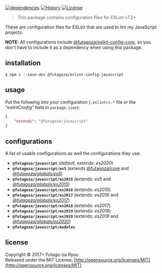 [![dependencies](https://img.shields.io/david/futagoza/eslint-config-futagozaryuu.svg?path=packages/@futagoza/eslint-config-javascript)](https://david-dm.org/futagoza/eslint-config-futagozaryuu?path=packages/@futagoza/eslint-config-javascript)
[![History](https://img.shields.io/badge/history-CHANGELOG.md-orange.svg)](https://github.com/futagoza/eslint-config-futagozaryuu/blob/master/CHANGELOG.md)
[![License](https://img.shields.io/badge/license-mit-blue.svg)](https://opensource.org/licenses/MIT)

> This package contains configuration files for ESLint v7.2+<br>

These are configuration files for ESLint that are used to lint my JavaScript projects.

**NOTE:** All configurations include [@futagoza/eslint-config-core][ECC], so you don't have to include it as a dependency when using this package.

## installation

```console
$ npm i --save-dev @futagoza/eslint-config-javascript
```

## usage

Put the following into your configuration (`.eslintrc.*` file or the _"eslintConfig"_ field in `package.json`):

```json
{
    "extends": "@futagoza/javascript"
}
```

## configurations

A list of usable configurations as well the configurations they use:

- __`@futagoza/javascript`__ (_default_, extends: _es2020_)
- __`@futagoza/javascript/es5`__ (extends [@futagoza/core][ECC] and _[@futagoza/globals/es5][ECG]_)
- __`@futagoza/javascript/es2015`__ (extends: _es5_ and _[@futagoza/globals/es2015][ECG]_)
- __`@futagoza/javascript/es2016`__ (extends: _es2015_)
- __`@futagoza/javascript/es2017`__ (extends: _es2016_ and _[@futagoza/globals/es2017][ECG]_)
- __`@futagoza/javascript/es2018`__ (extends: _es2017_)
- __`@futagoza/javascript/es2019`__ (extends: _es2018_)
- __`@futagoza/javascript/es2020`__ (extends: _es2019_ and _[@futagoza/globals/es2020][ECG]_)
- __`@futagoza/javascript/modules`__

[ECC]: https://www.npmjs.com/package/@futagoza/eslint-config-core
[ECG]: https://www.npmjs.com/package/@futagoza/eslint-config-globals

## license

Copyright © 2017+ Futago-za Ryuu<br>
Released under the MIT License, [http://opensource.org/licenses/MIT](http://opensource.org/licenses/MIT)
